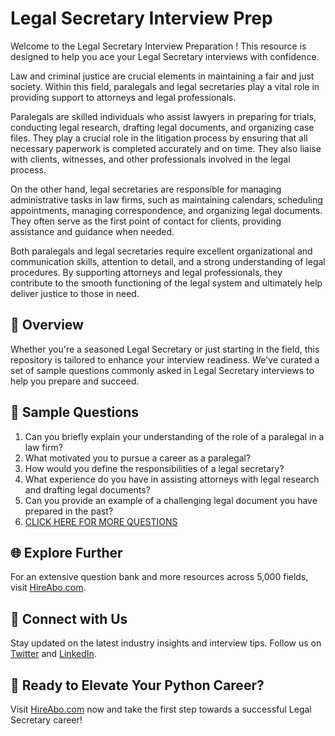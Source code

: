 # Legal Secretary Interview Prep

Welcome to the Legal Secretary Interview Preparation ! This resource is designed to help you ace your Legal Secretary interviews with confidence.

Law and criminal justice are crucial elements in maintaining a fair and just society. Within this field, paralegals and legal secretaries play a vital role in providing support to attorneys and legal professionals. 

Paralegals are skilled individuals who assist lawyers in preparing for trials, conducting legal research, drafting legal documents, and organizing case files. They play a crucial role in the litigation process by ensuring that all necessary paperwork is completed accurately and on time. They also liaise with clients, witnesses, and other professionals involved in the legal process.

On the other hand, legal secretaries are responsible for managing administrative tasks in law firms, such as maintaining calendars, scheduling appointments, managing correspondence, and organizing legal documents. They often serve as the first point of contact for clients, providing assistance and guidance when needed.

Both paralegals and legal secretaries require excellent organizational and communication skills, attention to detail, and a strong understanding of legal procedures. By supporting attorneys and legal professionals, they contribute to the smooth functioning of the legal system and ultimately help deliver justice to those in need.

## 🚀 Overview

Whether you're a seasoned Legal Secretary or just starting in the field, this repository is tailored to enhance your interview readiness. We've curated a set of sample questions commonly asked in Legal Secretary interviews to help you prepare and succeed.

## 📝 Sample Questions

1. Can you briefly explain your understanding of the role of a paralegal in a law firm?
2. What motivated you to pursue a career as a paralegal?
3. How would you define the responsibilities of a legal secretary?
4. What experience do you have in assisting attorneys with legal research and drafting legal documents?
5. Can you provide an example of a challenging legal document you have prepared in the past?
6. [CLICK HERE FOR MORE QUESTIONS](https://hireabo.com/job/9_2_16/Legal%20Secretary)

## 🌐 Explore Further

For an extensive question bank and more resources across 5,000 fields, visit [HireAbo.com](https://www.hireabo.com).

## 📱 Connect with Us

Stay updated on the latest industry insights and interview tips. Follow us on [Twitter](https://twitter.com/hireabo) and [LinkedIn](https://www.linkedin.com/in/hire-abo-3609972a8/).

## 🚀 Ready to Elevate Your Python Career?

Visit [HireAbo.com](https://www.hireabo.com) now and take the first step towards a successful Legal Secretary career!